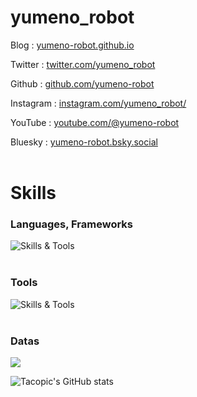 

# yumeno_robot
Blog : [yumeno-robot.github.io](https://yumeno-robot.github.io) 

Twitter : [twitter.com/yumeno_robot](https://twitter.com/yumeno_robot) 

Github : [github.com/yumeno-robot](https://github.com/yumeno-robot) 

Instagram : [instagram.com/yumeno_robot/](https://www.instagram.com/yumeno_robot/) 

YouTube : [youtube.com/@yumeno-robot](https://www.youtube.com/@yumeno-robot) 

Bluesky : [yumeno-robot.bsky.social](https://bsky.app/profile/yumeno-robot.bsky.social) 
<br /><br />



# Skills
<table>

### Languages, Frameworks
![Skills & Tools](https://skillicons.dev/icons?i=arduino,c,cpp,cs,py,html,css,js,raspberrypi)
 <br /><br />

### Tools
![Skills & Tools](https://skillicons.dev/icons?i=vscode,unity,github,discord,git,ai,twitter,gmail)
 <br /><br />


### Datas
![](https://github-readme-stats.vercel.app/api/top-langs?username=yumeno-robot&show_icons=true&locale=en&layout=compact)

![Tacopic's GitHub stats](https://github-readme-stats.vercel.app/api?username=yumeno-robot&show_icons=true&theme=vue-light)   
</table>
 
